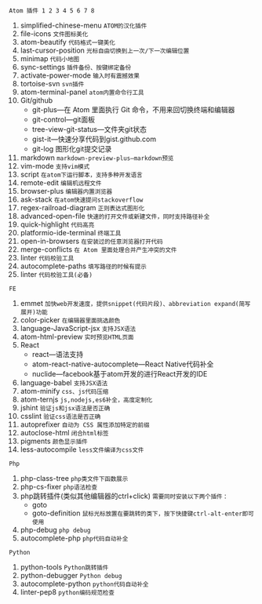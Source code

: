 ```


Atom 插件 1 2 3 4 5 6 7 8

```
1. simplified-chinese-menu
`ATOM的汉化插件`
1. file-icons
`文件图标美化`
1. atom-beautify
`代码格式一键美化`
1. last-cursor-position
`光标自由切换到上一次/下一次编辑位置`
1. minimap
`代码小地图`
1. sync-settings
`插件备份、按键绑定备份`
1. activate-power-mode
`输入时有震撼效果`
1. tortoise-svn
`svn插件`
1. atom-terminal-panel
`atom内置命令行工具`
1. Git/github
   * git-plus—在 Atom 里面执行 Git 命令，不用来回切换终端和编辑器
   * git-control—git面板
   * tree-view-git-status—文件夹git状态
   * gist-it—快速分享代码到gist.github.com
   * git-log 图形化git提交记录
1. markdown
`markdown-preview-plus—markdown预览`
1. vim-mode
`支持vim模式`
1. script
`在atom下运行脚本，支持多种开发语言`
1. remote-edit
`编辑机远程文件`
1. browser-plus
`编辑器内置浏览器`
1. ask-stack
`在atom快速提问stackoverflow`
1. regex-railroad-diagram
`正则表达式图形化`
1. advanced-open-file
`快速的打开文件或新建文件，同时支持路径补全`
1. quick-highlight
`代码高亮`
1. platformio-ide-terminal
`终端工具`
1. open-in-browsers
`在安装过的任意浏览器打开代码`
1. merge-conflicts
`在 Atom 里面处理合并产生冲突的文件`
1. linter
`代码校验工具`
1. autocomplete-paths
`填写路径的时候有提示`
1. linter
`代码校验工具(必备)`
```
FE
```
1. emmet
`加快web开发速度，提供snippet(代码片段)、abbreviation expand(简写展开)功能`
1. color-picker
`在编辑器里面挑选颜色`
1. language-JavaScript-jsx
`支持JSX语法`
1. atom-html-preview
`实时预览HTML页面`
1. React
   * react—语法支持
   * atom-react-native-autocomplete—React Native代码补全
   * nuclide—facebook基于atom开发的进行React开发的IDE
1. language-babel
`支持JSX语法`
1. atom-minify
`css、js代码压缩`
1. atom-ternjs
`js,nodejs,es6补全，高度定制化`
1. jshint
`验证js和jsx语法是否正确`
1. csslint
`验证css语法是否正确`
1. autoprefixer
`自动为 CSS 属性添加特定的前缀`
1. autoclose-html
`闭合html标签`
1. pigments
`颜色显示插件`
1. less-autocompile
`less文件编译为css文件`

```
Php
```
1. php-class-tree
`php类文件下函数展示`
1. php-cs-fixer
`php语法检查`
1. php跳转插件(类似其他编辑器的ctrl+click)
    `需要同时安装以下两个插件：`
    * goto
    * goto-definition
      `鼠标光标放置在要跳转的类下，按下快捷键ctrl-alt-enter即可使用`
1. php-debug
`php debug`
1. autocomplete-php
`php代码自动补全`

```
Python
```
1. python-tools
`Python跳转插件`
1. python-debugger
`Python debug`
1. autocomplete-python
`python代码自动补全`
1. linter-pep8
`python编码规范检查`
